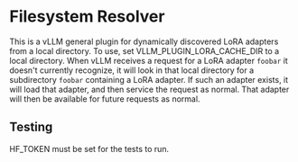 # Filesystem Resolver

This is a vLLM general plugin for dynamically discovered LoRA adapters from a local directory.
To use, set VLLM_PLUGIN_LORA_CACHE_DIR to a local directory. When vLLM receives a request
for a LoRA adapter `foobar` it doesn't currently recognize, it will look in that local directory
for a subdirectory `foobar` containing a LoRA adapter. If such an adapter exists, it will
load that adapter, and then service the request as normal. That adapter will then be available
for future requests as normal.

## Testing

HF_TOKEN must be set for the tests to run.
